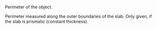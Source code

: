 Perimeter of the object.

Perimeter measured along the outer boundaries of the slab. Only given, if the slab is prismatic (constant thickness).
